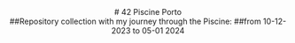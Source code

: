 <div align= "center">
# 42 Piscine Porto
</div>
<div align= "center">
##Repository collection with my journey through the Piscine: 
##from 10-12-2023 to 05-01 2024
</div>
